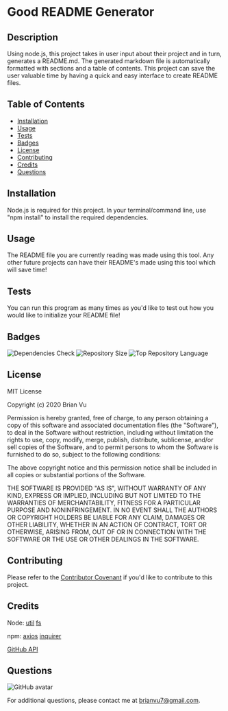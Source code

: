 # Good README Generator

## Description
    
Using node.js, this project takes in user input about their project and in turn, generates a README.md. The generated markdown file is automatically formatted with sections and a table of contents. This project can save the user valuable time by having a quick and easy interface to create README files.
    
## Table of Contents
    
* [Installation](#installation)
* [Usage](#usage)
* [Tests](#tests)
* [Badges](#badges)
* [License](#license)
* [Contributing](#contributing)
* [Credits](#credits)
* [Questions](#questions)
    
## Installation
    
Node.js is required for this project. In your terminal/command line, use "npm install" to install the required dependencies.
    
## Usage
    
The README file you are currently reading was made using this tool. Any other future projects can have their README's made using this tool which will save time!
    
## Tests
    
You can run this program as many times as you'd like to test out how you would like to initialize your README file!

## Badges

![Dependencies Check](https://img.shields.io/david/scoobyvuu/readme-generator?style=flat-square)
![Repository Size](https://img.shields.io/github/repo-size/scoobyvuu/readme-generator?style=flat-square)
![Top Repository Language](https://img.shields.io/github/languages/top/scoobyvuu/readme-generator?style=flat-square)
    
## License
    
MIT License

Copyright (c) 2020 Brian Vu
            
Permission is hereby granted, free of charge, to any person obtaining a copy
of this software and associated documentation files (the "Software"), to deal
in the Software without restriction, including without limitation the rights
to use, copy, modify, merge, publish, distribute, sublicense, and/or sell
copies of the Software, and to permit persons to whom the Software is
furnished to do so, subject to the following conditions:
            
The above copyright notice and this permission notice shall be included in all
copies or substantial portions of the Software.
            
THE SOFTWARE IS PROVIDED "AS IS", WITHOUT WARRANTY OF ANY KIND, EXPRESS OR
IMPLIED, INCLUDING BUT NOT LIMITED TO THE WARRANTIES OF MERCHANTABILITY,
FITNESS FOR A PARTICULAR PURPOSE AND NONINFRINGEMENT. IN NO EVENT SHALL THE
AUTHORS OR COPYRIGHT HOLDERS BE LIABLE FOR ANY CLAIM, DAMAGES OR OTHER
LIABILITY, WHETHER IN AN ACTION OF CONTRACT, TORT OR OTHERWISE, ARISING FROM,
OUT OF OR IN CONNECTION WITH THE SOFTWARE OR THE USE OR OTHER DEALINGS IN THE
SOFTWARE.
        
## Contributing
    
Please refer to the [Contributor Covenant](https://www.contributor-covenant.org/) if you'd like to contribute to this project.
    
## Credits
    
Node:
[util](https://nodejs.org/api/util.html)
[fs](https://nodejs.org/api/fs.html)

npm:
[axios](https://www.npmjs.com/package/axios)
[inquirer](https://www.npmjs.com/package/inquirer)

[GitHub API](https://developer.github.com/v3/?#)
    
## Questions
![GitHub avatar](https://avatars.githubusercontent.com/u/58751099?)

For additional questions, please contact me at brianvu7@gmail.com.